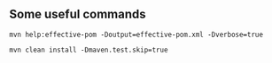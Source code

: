 ## Some useful commands

```
mvn help:effective-pom -Doutput=effective-pom.xml -Dverbose=true
```
```
mvn clean install -Dmaven.test.skip=true
```



